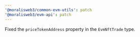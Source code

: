 ```yaml
---
'@moralisweb3/common-evm-utils': patch
'@moralisweb3/evm-api': patch
---
```


Fixed the `priceTokenAddress` property in the `EvmNftTrade` type.

